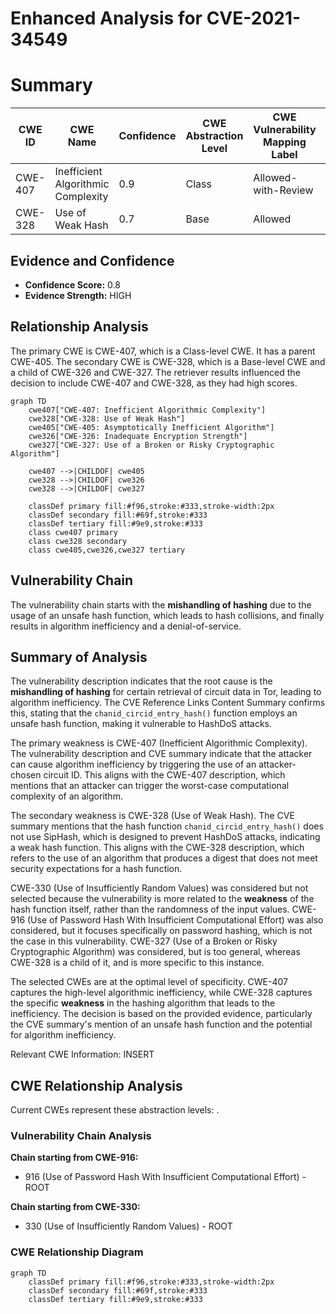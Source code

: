 # Enhanced Analysis for CVE-2021-34549

# Summary
| CWE ID | CWE Name | Confidence | CWE Abstraction Level | CWE Vulnerability Mapping Label | CWE-Vulnerability Mapping Notes |
|---|---|---|---|---|---|
| CWE-407 | Inefficient Algorithmic Complexity | 0.9 | Class | Allowed-with-Review | Primary CWE |
| CWE-328 | Use of Weak Hash | 0.7 | Base | Allowed | Secondary Candidate |

## Evidence and Confidence

*   **Confidence Score:** 0.8
*   **Evidence Strength:** HIGH

## Relationship Analysis
The primary CWE is CWE-407, which is a Class-level CWE. It has a parent CWE-405. The secondary CWE is CWE-328, which is a Base-level CWE and a child of CWE-326 and CWE-327. The retriever results influenced the decision to include CWE-407 and CWE-328, as they had high scores.

```mermaid
graph TD
    cwe407["CWE-407: Inefficient Algorithmic Complexity"]
    cwe328["CWE-328: Use of Weak Hash"]
    cwe405["CWE-405: Asymptotically Inefficient Algorithm"]
    cwe326["CWE-326: Inadequate Encryption Strength"]
    cwe327["CWE-327: Use of a Broken or Risky Cryptographic Algorithm"]

    cwe407 -->|CHILDOF| cwe405
    cwe328 -->|CHILDOF| cwe326
    cwe328 -->|CHILDOF| cwe327

    classDef primary fill:#f96,stroke:#333,stroke-width:2px
    classDef secondary fill:#69f,stroke:#333
    classDef tertiary fill:#9e9,stroke:#333
    class cwe407 primary
    class cwe328 secondary
    class cwe405,cwe326,cwe327 tertiary
```

## Vulnerability Chain
The vulnerability chain starts with the **mishandling of hashing** due to the usage of an unsafe hash function, which leads to hash collisions, and finally results in algorithm inefficiency and a denial-of-service.

## Summary of Analysis
The vulnerability description indicates that the root cause is the **mishandling of hashing** for certain retrieval of circuit data in Tor, leading to algorithm inefficiency. The CVE Reference Links Content Summary confirms this, stating that the `chanid_circid_entry_hash()` function employs an unsafe hash function, making it vulnerable to HashDoS attacks.

The primary weakness is CWE-407 (Inefficient Algorithmic Complexity). The vulnerability description and CVE summary indicate that the attacker can cause algorithm inefficiency by triggering the use of an attacker-chosen circuit ID. This aligns with the CWE-407 description, which mentions that an attacker can trigger the worst-case computational complexity of an algorithm.

The secondary weakness is CWE-328 (Use of Weak Hash). The CVE summary mentions that the hash function `chanid_circid_entry_hash()` does not use SipHash, which is designed to prevent HashDoS attacks, indicating a weak hash function. This aligns with the CWE-328 description, which refers to the use of an algorithm that produces a digest that does not meet security expectations for a hash function.

CWE-330 (Use of Insufficiently Random Values) was considered but not selected because the vulnerability is more related to the **weakness** of the hash function itself, rather than the randomness of the input values. CWE-916 (Use of Password Hash With Insufficient Computational Effort) was also considered, but it focuses specifically on password hashing, which is not the case in this vulnerability. CWE-327 (Use of a Broken or Risky Cryptographic Algorithm) was considered, but is too general, whereas CWE-328 is a child of it, and is more specific to this instance.

The selected CWEs are at the optimal level of specificity. CWE-407 captures the high-level algorithmic inefficiency, while CWE-328 captures the specific **weakness** in the hashing algorithm that leads to the inefficiency. The decision is based on the provided evidence, particularly the CVE summary's mention of an unsafe hash function and the potential for algorithm inefficiency.

Relevant CWE Information:
INSERT


## CWE Relationship Analysis

Current CWEs represent these abstraction levels: .


### Vulnerability Chain Analysis

**Chain starting from CWE-916:**
- 916 (Use of Password Hash With Insufficient Computational Effort) - ROOT


**Chain starting from CWE-330:**
- 330 (Use of Insufficiently Random Values) - ROOT



### CWE Relationship Diagram

```mermaid
graph TD
    classDef primary fill:#f96,stroke:#333,stroke-width:2px
    classDef secondary fill:#69f,stroke:#333
    classDef tertiary fill:#9e9,stroke:#333
```